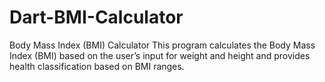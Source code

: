 # Dart-BMI-Calculator
 Body Mass Index (BMI) Calculator 
This program calculates the Body Mass Index (BMI) based on the user’s input for weight and height and provides health classification based on BMI ranges.
